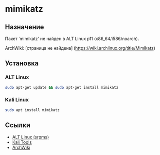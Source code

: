 # mimikatz

## Назначение

Пакет 'mimikatz' не найден в ALT Linux p11 (x86_64/i586/noarch).

ArchWiki: [страница не найдена] (https://wiki.archlinux.org/title/Mimikatz)

## Установка

### ALT Linux
```bash
sudo apt-get update && sudo apt-get install mimikatz
```

### Kali Linux
```bash
sudo apt install mimikatz
```

## Ссылки

- [ALT Linux (srpms)](https://packages.altlinux.org/ru/p11/srpms/mimikatz/)
- [Kali Tools](https://www.kali.org/tools/mimikatz/)
- [ArchWiki](https://wiki.archlinux.org/title/Mimikatz)
